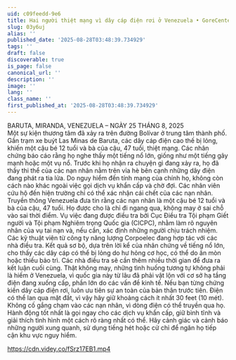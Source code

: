 ```yaml
---
uid: c09feedd-9e6
title: Hai người thiệt mạng vì dây cáp điện rơi ở Venezuela • GoreCenter
slug: 03y6uj
alias: ''
published_date: '2025-08-28T03:48:39.734929'
tags: ''
draft: false
discoverable: true
is_page: false
canonical_url: ''
description: ''
image: ''
lang: ''
class_name: ''
first_published_at: '2025-08-28T03:48:39.734929'
---
```



BARUTA, MIRANDA, VENEZUELA – NGÀY 25 THÁNG 8, 2025  
Một sự kiện thương tâm đã xảy ra trên đường Bolívar ở trung tâm thành phố. Gần trạm xe buýt Las Minas de Baruta, các dây cáp điện cao thế bị lỏng, khiến một cậu bé 12 tuổi và bà của cậu, 47 tuổi, thiệt mạng. Các nhân chứng báo cáo rằng họ nghe thấy một tiếng nổ lớn, giống như một tiếng gãy mạnh hoặc một vụ nổ. Trước khi họ nhận ra chuyện gì đang xảy ra, họ đã thấy thi thể của các nạn nhân nằm trên vỉa hè bên cạnh những dây điện đang phát ra tia lửa. Do nguy hiểm đến tính mạng của chính họ, không còn cách nào khác ngoài việc gọi dịch vụ khẩn cấp và chờ đợi. Các nhân viên cứu hộ đến hiện trường chỉ có thể xác nhận cái chết của các nạn nhân. Truyền thông Venezuela đưa tin rằng các nạn nhân là một cậu bé 12 tuổi và bà của cậu, 47 tuổi. Họ được cho là chỉ đi ngang qua, không may ở sai chỗ vào sai thời điểm. Vụ việc đang được điều tra bởi Cục Điều tra Tội phạm Giết người và Tội phạm Nghiêm trọng Quốc gia (CICPC), nhằm làm rõ nguyên nhân của vụ tai nạn và, nếu cần, xác định những người chịu trách nhiệm. Các kỹ thuật viên từ công ty năng lượng Corpoelec đang hợp tác với các nhà điều tra. Kết quả sơ bộ, dựa trên lời kể của nhân chứng về tiếng nổ lớn, cho thấy các dây cáp có thể bị lỏng do hư hỏng cơ học, có thể do ăn mòn hoặc thiếu bảo trì. Các nhà điều tra sẽ cần thêm nhiều thời gian để đưa ra kết luận cuối cùng. Thật không may, những tình huống tương tự không phải là hiếm ở Venezuela, vì quốc gia này từ lâu đã phải vật lộn với cơ sở hạ tầng điện đang xuống cấp, phần lớn do các vấn đề kinh tế. Nếu bạn từng chứng kiến dây cáp điện rơi, luôn ưu tiên sự an toàn của bản thân trước tiên. Điện có thể lan qua mặt đất, vì vậy hãy giữ khoảng cách ít nhất 30 feet (10 mét). Không cố gắng chạm vào các nạn nhân, vì dòng điện có thể truyền qua họ. Hành động tốt nhất là gọi ngay cho các dịch vụ khẩn cấp, giữ bình tĩnh và giải thích tình hình một cách rõ ràng nhất có thể. Hãy cảnh giác và cảnh báo những người xung quanh, sử dụng tiếng hét hoặc cử chỉ để ngăn họ tiếp cận khu vực nguy hiểm.  


https://cdn.videy.co/fSrz17EB1.mp4